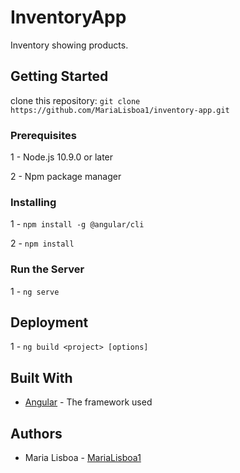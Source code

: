 # InventoryApp

Inventory showing products.

## Getting Started

clone this repository: `git clone https://github.com/MariaLisboa1/inventory-app.git`

### Prerequisites

1 - Node.js 10.9.0 or later

2 - Npm package manager

### Installing

1 - `npm install -g @angular/cli`

2 - `npm install`

### Run the Server

1 - `ng serve`

## Deployment

1 - `ng build <project> [options]`

## Built With

- [Angular](https://angular.io/docs) - The framework used

## Authors

- Maria Lisboa - [MariaLisboa1](https://github.com/MariaLisboa1)